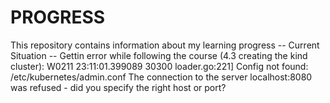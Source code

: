 # PROGRESS
This repository contains information about my learning progress
-- Current Situation --
  Gettin error while following the course (4.3 creating the kind cluster):
      W0211 23:11:01.399089   30300 loader.go:221] Config not found: /etc/kubernetes/admin.conf
      The connection to the server localhost:8080 was refused - did you specify the right host or port?
